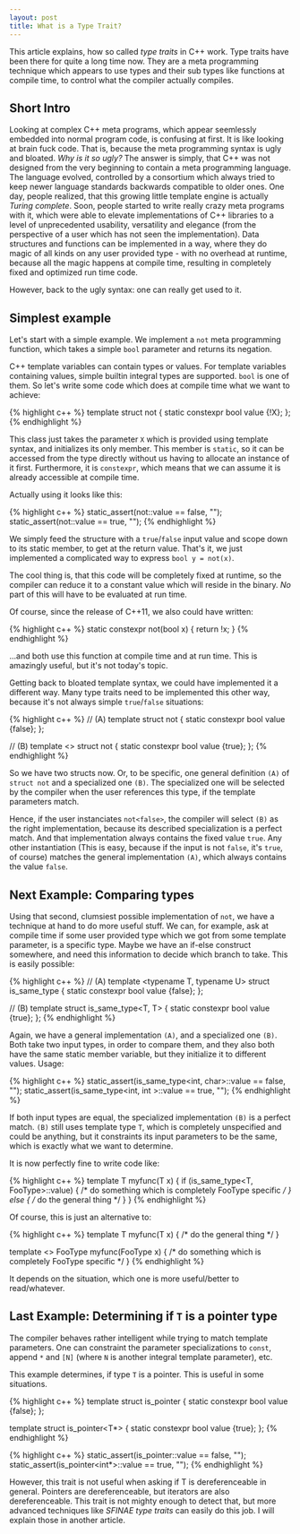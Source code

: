 ```yaml
---
layout: post
title: What is a Type Trait?
---
```


This article explains, how so called *type traits* in C++ work.
Type traits have been there for quite a long time now. They are a meta programming technique which appears to use types and their sub types like functions at compile time, to control what the compiler actually compiles.

## Short Intro

Looking at complex C++ meta programs, which appear seemlessly embedded into normal program code, is confusing at first.
It is like looking at brain fuck code.
That is, because the meta programming syntax is ugly and bloated.
*Why is it so ugly?*
The answer is simply, that C++ was not designed from the very beginning to contain a meta programming language.
The language evolved, controlled by a consortium which always tried to keep newer language standards backwards compatible to older ones.
One day, people realized, that this growing little template engine is actually *Turing complete*. 
Soon, people started to write really crazy meta programs with it, which were able to elevate implementations of C++ libraries to a level of unprecedented usability, versatility and elegance (from the perspective of a user which has not seen the implementation). 
Data structures and functions can be implemented in a way, where they do magic of all kinds on any user provided type - with no overhead at runtime, because all the magic happens at compile time, resulting in completely fixed and optimized run time code.

However, back to the ugly syntax: one can really get used to it.

## Simplest example

Let's start with a simple example.
We implement a `not` meta programming function, which takes a simple `bool` parameter and returns its negation.

C++ template variables can contain types or values.
For template variables containing values, simple builtin integral types are supported. `bool` is one of them.
So let's write some code which does at compile time what we want to achieve:

{% highlight c++ %}
template <bool X>
struct not
{
    static constexpr bool value {!X};
};
{% endhighlight %}

This class just takes the parameter `X` which is provided using template syntax, and initializes its only member.
This member is `static`, so it can be accessed from the type directly without us having to allocate an instance of it first.
Furthermore, it is `constexpr`, which means that we can assume it is already accessible at compile time.

Actually using it looks like this:

{% highlight c++ %}
static_assert(not<true >::value == false, "");
static_assert(not<false>::value == true,  "");
{% endhighlight %}

We simply feed the structure with a `true`/`false` input value and scope down to its static member, to get at the return value. 
That's it, we just implemented a complicated way to express `bool y = not(x)`.

The cool thing is, that this code will be completely fixed at runtime, so the compiler can reduce it to a constant value which will reside in the binary.
*No* part of this will have to be evaluated at run time.

Of course, since the release of C++11, we also could have written:

{% highlight c++ %}
static constexpr not(bool x) 
{
    return !x;
}
{% endhighlight %}

...and both use this function at compile time and at run time.
This is amazingly useful, but it's not today's topic.

Getting back to bloated template syntax, we could have implemented it a different way.
Many type traits need to be implemented this other way, because it's not always simple `true`/`false` situations:

{% highlight c++ %}
// (A)
template <bool X>
struct not
{
    static constexpr bool value {false};
};

// (B)
template <>
struct not<false>
{
    static constexpr bool value {true};
};
{% endhighlight %}

So we have two structs now.
Or, to be specific, one general definition `(A)` of `struct not` and a specialized one `(B)`.
The specialized one will be selected by the compiler when the user references this type, if the template parameters match.

Hence, if the user instanciates `not<false>`, the compiler will select `(B)` as the right implementation, because its described specialization is a perfect match.
And that implementation always contains the fixed value `true`.
Any other instantiation (This is easy, because if the input is not `false`, it's `true`, of course) matches the general implementation `(A)`, which always contains the value `false`.

## Next Example: Comparing types

Using that second, clumsiest possible implementation of `not`, we have a technique at hand to do more useful stuff.
We can, for example, ask at compile time if some user provided type which we got from some template parameter, is a specific type.
Maybe we have an if-else construct somewhere, and need this information to decide which branch to take.
This is easily possible:

{% highlight c++ %}
// (A)
template <typename T, typename U>
struct is_same_type
{
    static constexpr bool value {false};
};

// (B)
template <typename T>
struct is_same_type<T, T>
{
    static constexpr bool value {true};
};
{% endhighlight %}

Again, we have a general implementation `(A)`, and a specialized one `(B)`.
Both take two input types, in order to compare them, and they also both have the same static member variable, but they initialize it to different values.
Usage:

{% highlight c++ %}
static_assert(is_same_type<int, char>::value == false, "");
static_assert(is_same_type<int, int >::value == true,  "");
{% endhighlight %}

If both input types are equal, the specialized implementation `(B)` is a perfect match.
`(B)` still uses template type `T`, which is completely unspecified and could be anything, but it constraints its input parameters to be the same, which is exactly what we want to determine.

It is now perfectly fine to write code like:

{% highlight c++ %}
template <typename T>
T myfunc(T x)
{
    if (is_same_type<T, FooType>::value) {
        /* do something which is completely FooType specific */
    } else {
        /* do the general thing */
    }
}
{% endhighlight %}

Of course, this is just an alternative to:

{% highlight c++ %}
template <typename T>
T myfunc(T x)
{ /* do the general thing */ }

template <>
FooType myfunc(FooType x)
{ /* do something which is completely FooType specific */ }
{% endhighlight %}

It depends on the situation, which one is more useful/better to read/whatever.

## Last Example: Determining if `T` is a pointer type

The compiler behaves rather intelligent while trying to match template parameters.
One can constraint the parameter specializations to `const`, append `*` and `[N]` (where `N` is another integral template parameter), etc.

This example determines, if type `T` is a pointer.
This is useful in some situations.

{% highlight c++ %}
template <typename T>
struct is_pointer
{
    static constexpr bool value {false};
};

template <typename T>
struct is_pointer<T*>
{
    static constexpr bool value {true};
};
{% endhighlight %}

{% highlight c++ %}
static_assert(is_pointer<int >::value == false, "");
static_assert(is_pointer<int*>::value == true,  "");
{% endhighlight %}

However, this trait is not useful when asking if T is dereferenceable in general.
Pointers are dereferenceable, but iterators are also dereferenceable.
This trait is not mighty enough to detect that, but more advanced techniques like *SFINAE type traits* can easily do this job.
I will explain those in another article.

